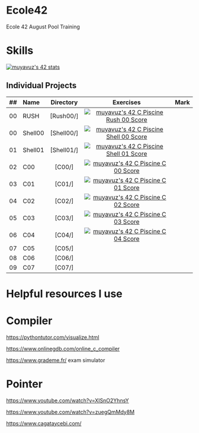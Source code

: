 # Ecole42
Ecole 42 August Pool Training

# Skills #
[![muyavuz's 42 stats](https://badge42.vercel.app/api/v2/cl7nelx3c00440gl9pb68ajk4/stats?cursusId=9&coalitionId=248)](https://github.com/JaeSeoKim/badge42)

## Individual Projects

| ## | Name | Directory | Exercises | Mark |
|:----:|:-----------------------------------|:-------------:|:------------------:|:--------------:|
|  00  |RUSH       | [Rush00/]          | [![muyavuz's 42 C Piscine Rush 00 Score](https://badge42.vercel.app/api/v2/cl7nelx3c00440gl9pb68ajk4/project/2744243)](https://github.com/mstkyvz/Ecole42/tree/main/Rush00/ex00)
|  00  |Shell00    | [Shell00/]         | [![muyavuz's 42 C Piscine Shell 00 Score](https://badge42.vercel.app/api/v2/cl7nelx3c00440gl9pb68ajk4/project/2737894)](https://github.com/mstkyvz/Ecole42/tree/main/Shell00)
|  01  |Shell01    | [Shell01/]         | [![muyavuz's 42 C Piscine Shell 01 Score](https://badge42.vercel.app/api/v2/cl7nelx3c00440gl9pb68ajk4/project/2756486)](https://github.com/mstkyvz/Ecole42/tree/main/Shell01)
|  02  |C00        | [C00/]             | [![muyavuz's 42 C Piscine C 00 Score](https://badge42.vercel.app/api/v2/cl7nelx3c00440gl9pb68ajk4/project/2742764)](https://github.com/mstkyvz/Ecole42/tree/main/C00)
|  03  |C01        | [C01/]             | [![muyavuz's 42 C Piscine C 01 Score](https://badge42.vercel.app/api/v2/cl7nelx3c00440gl9pb68ajk4/project/2750464)](https://github.com/mstkyvz/Ecole42/tree/main/C01)
|  04  |C02        | [C02/]             | [![muyavuz's 42 C Piscine C 02 Score](https://badge42.vercel.app/api/v2/cl7nelx3c00440gl9pb68ajk4/project/2763866)](https://github.com/mstkyvz/Ecole42/tree/main/C02)
|  05  |C03        | [C03/]             | [![muyavuz's 42 C Piscine C 03 Score](https://badge42.vercel.app/api/v2/cl7nelx3c00440gl9pb68ajk4/project/2765653)](https://github.com/mstkyvz/Ecole42/tree/main/C03)
|  06  |C04        | [C04/]             | [![muyavuz's 42 C Piscine C 04 Score](https://badge42.vercel.app/api/v2/cl7nelx3c00440gl9pb68ajk4/project/2766536)](https://github.com/mstkyvz/Ecole42/tree/main/C04)
|  07  |C05        | [C05/]             |
|  08  |C06        | [C06/]             |
|  09  |C07        | [C07/]             |


# Helpful resources I use #

# Compiler #
https://pythontutor.com/visualize.html

https://www.onlinegdb.com/online_c_compiler

https://www.grademe.fr/ exam simulator
# Pointer #

https://www.youtube.com/watch?v=XISnO2YhnsY

https://www.youtube.com/watch?v=zuegQmMdy8M

https://www.cagataycebi.com/
